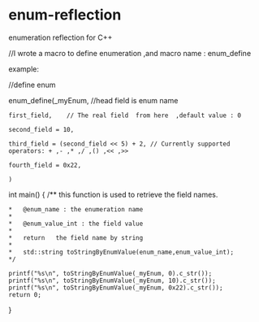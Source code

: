 # enum-reflection
enumeration reflection for C++



//I wrote a macro to define enumeration ,and macro name : enum_define 

example:

//define enum 

enum_define(_myEnum, 	//head field is enum name

	first_field,	// The real field  from here  ,default value : 0
	
	second_field = 10,
	
	third_field = (second_field << 5) + 2, // Currently supported operators: + ,- ,* ,/ ,() ,<< ,>>	
	
	fourth_field = 0x22,
	
	)

	
int main()
{
	/** this function is used to retrieve the field names.
	
	*	@enum_name : the enumeration name
	*	
	*	@enum_value_int : the field value
	*	
	*	return	 the field name by string
	*	
	*	std::string toStringByEnumValue(enum_name,enum_value_int);
	*/

	printf("%s\n", toStringByEnumValue(_myEnum, 0).c_str());
	printf("%s\n", toStringByEnumValue(_myEnum, 10).c_str());
	printf("%s\n", toStringByEnumValue(_myEnum, 0x22).c_str());
	return 0;	
}
